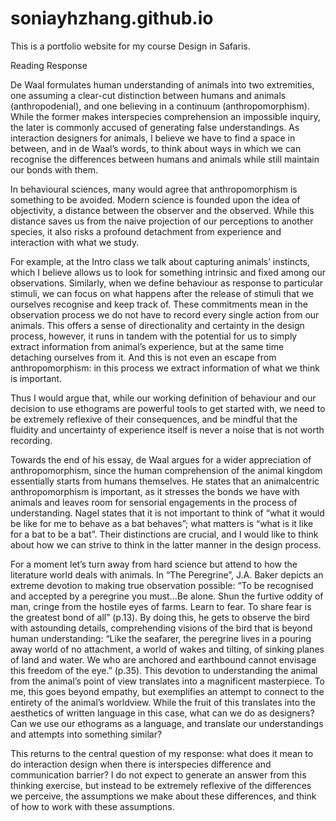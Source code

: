 # soniayhzhang.github.io
This is a portfolio website for my course Design in Safaris.

Reading Response

De Waal formulates human understanding of animals into two extremities, one assuming a clear-cut distinction between humans and animals (anthropodenial), and one believing in a continuum (anthropomorphism). While the former makes interspecies comprehension an impossible inquiry, the later is commonly accused of generating false understandings. As interaction designers for animals, I believe we have to find a space in between, and in de Waal’s words, to think about ways in which we can recognise the differences between humans and animals while still maintain our bonds with them.  

In behavioural sciences, many would agree that anthropomorphism is something to be avoided. Modern science is founded upon the idea of objectivity, a distance between the observer and the observed. While this distance saves us from the naive projection of our perceptions to another species, it also risks a profound detachment from experience and interaction with what we study. 

For example, at the Intro class we talk about capturing animals’ instincts, which I believe allows us to look for something intrinsic and fixed among our observations. Similarly, when we define behaviour as response to particular stimuli, we can focus on what happens after the release of stimuli that we ourselves recognise and keep track of. These commitments mean in the observation process we do not have to record every single action from our animals. This offers a sense of directionality and certainty in the design process, however, it runs in tandem with the potential for us to simply extract information from animal’s experience, but at the same time detaching ourselves from it. And this is not even an escape from anthropomorphism: in this process we extract information of what we think is important. 

Thus I would argue that, while our working definition of behaviour and our decision to use ethograms are powerful tools to get started with, we need to be extremely reflexive of their consequences, and be mindful that the fluidity and uncertainty of experience itself is never a noise that is not worth recording. 

Towards the end of his essay, de Waal argues for a wider appreciation of anthropomorphism, since the human comprehension of the animal kingdom essentially starts from humans themselves. He states that an animalcentric anthropomorphism is important, as it stresses the bonds we have with animals and leaves room for sensorial engagements in the process of understanding. Nagel states that it is not important to think of “what it would be like for me to behave as a bat behaves”; what matters is “what is it like for a bat to be a bat”. Their distinctions are crucial, and I would like to think about how we can strive to think in the latter manner in the design process.

For a moment let’s turn away from hard science but attend to how the literature world deals with animals. In “The Peregrine”, J.A. Baker depicts an extreme devotion to making true observation possible: “To be recognised and accepted by a peregrine you must…Be alone. Shun the furtive oddity of man, cringe from the hostile eyes of farms. Learn to fear. To share fear is the greatest bond of all” (p.13). By doing this, he gets to observe the bird with astounding details, comprehending visions of the bird that is beyond human understanding: “Like the seafarer, the peregrine lives in a pouring away world of no attachment, a world of wakes and tilting, of sinking planes of land and water. We who are anchored and earthbound cannot envisage this freedom of the eye.” (p.35). This devotion to understanding the animal from the animal’s point of view translates into a magnificent masterpiece. To me, this goes beyond empathy, but exemplifies an attempt to connect to the entirety of the animal’s worldview. While the fruit of this translates into the aesthetics of written language in this case, what can we do as designers? Can we use our ethograms as a language, and translate our understandings and attempts into something similar?

This returns to the central question of my response: what does it mean to do interaction design when there is interspecies difference and communication barrier? I do not expect to generate an answer from this thinking exercise, but instead to be extremely reflexive of the differences we perceive, the assumptions we make about these differences, and think of how to work with these assumptions. 
